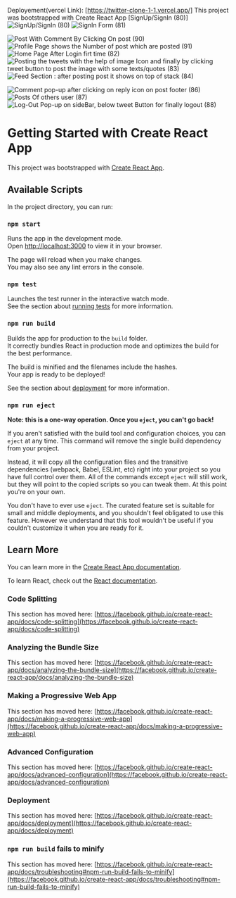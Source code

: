 Deployement(vercel Link): [https://twitter-clone-1-1.vercel.app/] This project was bootstrapped with Create React App
[SignUp/SignIn (80)]
![SignUp/SignIn (80)](https://user-images.githubusercontent.com/84452853/227318685-3b5ae578-0cf8-493e-9cc9-d610aee16342.png)
![SignIn Form (81)](https://user-images.githubusercontent.com/84452853/227318693-362505a8-7d7d-4af1-a705-f646c67547dc.png)

![Post With Comment By Clicking On post (90)](https://user-images.githubusercontent.com/84452853/227318648-325c7132-54e0-49fb-b3e4-a059b6a6752a.png)
![Profile Page shows the Number of post which are posted (91)](https://user-images.githubusercontent.com/84452853/227318673-f210e0a4-4381-498f-bc1d-501e396bc4e8.png)
![Home Page After Login firt time (82)](https://user-images.githubusercontent.com/84452853/227318703-be56a13d-7785-4c47-905a-cd1fd5477971.png)
![Posting the tweets with the help of  image Icon and finally by clicking tweet button to post the image with some texts/quotes (83)](https://user-images.githubusercontent.com/84452853/227318714-7ea52299-bf86-4aa2-8677-27244a3ea880.png)
![Feed Section : after posting post it shows on top of stack (84)](https://user-images.githubusercontent.com/84452853/227318725-c52cbdbb-7e8d-45a7-aaf9-8acadc648d4b.png)

![Comment pop-up after clicking on reply icon on post footer (86)](https://user-images.githubusercontent.com/84452853/227318759-ce6d5b31-4329-41e3-af9c-65f6da5893b3.png)
![Posts Of others user (87)](https://user-images.githubusercontent.com/84452853/227318765-ddf54dbb-47fc-4301-8b95-3809e51c5934.png)
![Log-Out Pop-up on sideBar, below tweet Button for finally logout (88)](https://user-images.githubusercontent.com/84452853/227318780-87328d3d-3498-4956-bc49-88c197560140.png)

# Getting Started with Create React App

This project was bootstrapped with [Create React App](https://github.com/facebook/create-react-app).

## Available Scripts

In the project directory, you can run:

### `npm start`

Runs the app in the development mode.\
Open [http://localhost:3000](http://localhost:3000) to view it in your browser.

The page will reload when you make changes.\
You may also see any lint errors in the console.

### `npm test`

Launches the test runner in the interactive watch mode.\
See the section about [running tests](https://facebook.github.io/create-react-app/docs/running-tests) for more information.

### `npm run build`

Builds the app for production to the `build` folder.\
It correctly bundles React in production mode and optimizes the build for the best performance.

The build is minified and the filenames include the hashes.\
Your app is ready to be deployed!

See the section about [deployment](https://facebook.github.io/create-react-app/docs/deployment) for more information.

### `npm run eject`

**Note: this is a one-way operation. Once you `eject`, you can't go back!**

If you aren't satisfied with the build tool and configuration choices, you can `eject` at any time. This command will remove the single build dependency from your project.

Instead, it will copy all the configuration files and the transitive dependencies (webpack, Babel, ESLint, etc) right into your project so you have full control over them. All of the commands except `eject` will still work, but they will point to the copied scripts so you can tweak them. At this point you're on your own.

You don't have to ever use `eject`. The curated feature set is suitable for small and middle deployments, and you shouldn't feel obligated to use this feature. However we understand that this tool wouldn't be useful if you couldn't customize it when you are ready for it.

## Learn More

You can learn more in the [Create React App documentation](https://facebook.github.io/create-react-app/docs/getting-started).

To learn React, check out the [React documentation](https://reactjs.org/).

### Code Splitting

This section has moved here: [https://facebook.github.io/create-react-app/docs/code-splitting](https://facebook.github.io/create-react-app/docs/code-splitting)

### Analyzing the Bundle Size

This section has moved here: [https://facebook.github.io/create-react-app/docs/analyzing-the-bundle-size](https://facebook.github.io/create-react-app/docs/analyzing-the-bundle-size)

### Making a Progressive Web App

This section has moved here: [https://facebook.github.io/create-react-app/docs/making-a-progressive-web-app](https://facebook.github.io/create-react-app/docs/making-a-progressive-web-app)

### Advanced Configuration

This section has moved here: [https://facebook.github.io/create-react-app/docs/advanced-configuration](https://facebook.github.io/create-react-app/docs/advanced-configuration)

### Deployment

This section has moved here: [https://facebook.github.io/create-react-app/docs/deployment](https://facebook.github.io/create-react-app/docs/deployment)

### `npm run build` fails to minify

This section has moved here: [https://facebook.github.io/create-react-app/docs/troubleshooting#npm-run-build-fails-to-minify](https://facebook.github.io/create-react-app/docs/troubleshooting#npm-run-build-fails-to-minify)
